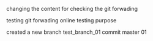 changing the content for checking the git forwading

testing git forwading online
testing purpose

created a new branch test_branch_01
commit master 01